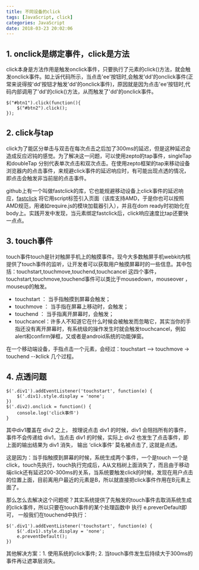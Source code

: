 ```yaml
---
title: 不同设备的click
tags: [JavaScript, click]
categories: JavaScript
date: 2018-03-23 20:02:06
---
```


## 1. onclick是绑定事件，click是方法
  click本身是方法作用是触发onclick事件，只要执行了元素的click()方法，就会触发onclick事件。如上诉代码所示，当点击'ee'按钮时,会触发'dd'的onclick事件(正常来说得按'dd'按钮才触发'dd'的onclick事件)，原因就是因为点击'ee'按钮时,代码内部调用了'dd'的click()方法，从而触发了'dd'的onclick事件。
```
$("#btn1").click(function(){
    $("#btn2").click();
});
```

## 2. click与tap
click为了能区分单击与双击在每次点击之后加了300ms的延迟，但是这种延迟会造成反应迟钝的感觉。为了解决这一问题，可以使用zepto的tap事件，singleTap和doubleTap 分别代表单次点击和双次点击。在使用zepto框架的tap来移动设备浏览器内的点击事件，来规避click事件的延迟响应时，有可能出现点透的情况，即点击会触发非当前层的点击事件。

github上有一个叫做fastclick的库，它也能规避移动设备上click事件的延迟响应，[fastclick](https://github.com/ftlabs/fastclick)
将它用script标签引入页面（该库支持AMD，于是你也可以按照AMD规范，用诸如require.js的模块加载器引入），并且在dom ready时初始化在body上。实践开发中发现，当元素绑定fastclick后，click响应速度比tap还要快一点点。

## 3. touch事件
touch事件touch是针对触屏手机上的触摸事件。现今大多数触屏手机webkit内核提供了touch事件的监听，让开发者可以获取用户触摸屏幕时的一些信息。其中包括：touchstart,touchmove,touchend,touchcancel 这四个事件，touchstart,touchmove,touchend事件可以类比于mousedown，mouseover
 ，mouseup的触发。

* touchstart ： 当手指触摸到屏幕会触发；
* touchmove ： 当手指在屏幕上移动时，会触发；
* touchend ： 当手指离开屏幕时，会触发；
* touchcancel：许多人不知道它在什么时候会被触发而忽略它，其实当你的手指还没有离开屏幕时，有系统级的操作发生时就会触发touchcancel，例如alert和confirm弹框，又或者是android系统的功能弹窗。

在一个移动端设备，手指点击一个元素，会经过：touchstart --> touchmove -> touchend --》click 几个过程。


## 4. 点透问题
```
$('.div1').addEventListener('touchstart', function(e) {
    $('.div1).style.display = 'none';
})
$('.div2).onclick = function() {
    console.log('click事件')
}
```
其中div1覆盖在 div2 之上， 按理说点击 div1 的时候，div1 会阻挡所有的事件，事件不会传递给 div1，当点击 div1 的时候，实际上 div2 也发生了点击事件，即上面的输出结果为 div1 消失， 输出 ‘click事件’ 莫名被点击了, 这就是点透。

这是因为：当手指触摸到屏幕的时候，系统生成两个事件，一个是touch 一个是click，touch先执行，touch执行完成后，A从文档树上面消失了，而且由于移动端click还有延迟200-300ms的关系，当系统要触发click的时候，发现在用户点击的位置上面，目前离用户最近的元素是B，所以就直接把click事件作用在B元素上面了。



那么怎么去解决这个问题呢？其实系统提供了先触发的touch事件去取消系统生成的click事件，所以只要在touch事件的某个处理函数中 执行 e.preverDefault即可， 一般我们在touchend中执行：
```
$('.div1').addEventListener('touchstart', function(e) {
    $('.div1).style.display = 'none';
    e.preventDefault();
})
```

其他解决方案：1. 使用系统的click事件; 2. 当touch事件发生后持续大于300ms的事件再让遮罩层消失。

<!-- more -->
